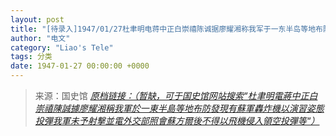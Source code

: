 ```yaml
---
layout: post
title: "[待录入]1947/01/27杜聿明电蒋中正白崇禧陈诚据廖耀湘称我军于一东半岛等地布防发现有苏军轰炸机以演习姿态投弹我军未予射击并电外交部照会苏方尔后不得以飞机侵入领空投弹等"
author: "电文"
category: "Liao's Tele"
tags: 分类
date: 1947-01-27 00:00:00 +0000
---
```

> 来源：国史馆 [*原档链接：（暂缺，可于国史馆网站搜索“杜聿明電蔣中正白崇禧陳誠據廖耀湘稱我軍於一東半島等地布防發現有蘇軍轟炸機以演習姿態投彈我軍未予射擊並電外交部照會蘇方爾後不得以飛機侵入領空投彈等“）*]()
